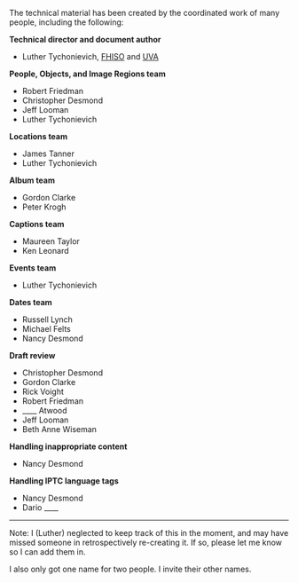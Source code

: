 The technical material has been created by the coordinated work of many people, including the following:

**Technical director and document author**

- Luther Tychonievich, [FHISO](https://fhiso.org) and [UVA](https://www.cs.virginia.edu)

**People, Objects, and Image Regions team**

- Robert Friedman
- Christopher Desmond
- Jeff Looman
- Luther Tychonievich

**Locations team**

- James Tanner
- Luther Tychonievich

**Album team**

- Gordon Clarke
- Peter Krogh

**Captions team**

- Maureen Taylor
- Ken Leonard

**Events team**

- Luther Tychonievich

**Dates team**

- Russell Lynch
- Michael Felts
- Nancy Desmond

**Draft review**

- Christopher Desmond
- Gordon Clarke
- Rick Voight
- Robert Friedman
- \_\_\_\_ Atwood
- Jeff Looman
- Beth Anne Wiseman

**Handling inappropriate content**

- Nancy Desmond

**Handling IPTC language tags**

- Nancy Desmond
- Dario \_\_\_\_


----

Note: I (Luther) neglected to keep track of this in the moment, and may have missed someone in retrospectively re-creating it. If so, please let me know so I can add them in.

I also only got one name for two people. I invite their other names.
